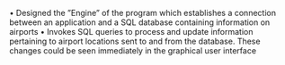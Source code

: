 • Designed the ”Engine” of the program which establishes a connection between an application and a SQL database
containing information on airports
• Invokes SQL queries to process and update information pertaining to airport locations sent to and from the
database. These changes could be seen immediately in the graphical user interface
